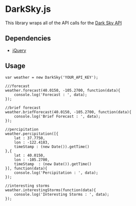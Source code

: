 <h1>DarkSky.js</h1>
<p>This library wraps all of the API calls for the <a href="https://developer.darkskyapp.com/docs" target="_blank">Dark Sky API</a></p>

<h2>Dependencies</h2>
<div><p><ul><li><a href="http://jquery.com" target="_blank">jQuery</a></li></ul></p></div>

<h2>Usage</h2>

	var weather = new DarkSky('YOUR_API_KEY');

	///forecast
	weather.forecast(40.0150, -105.2700, function(data){
		console.log('Forecast : ', data);
	});

	//brief forecast
	weather.briefForecast(40.0150, -105.2700, function(data){
		console.log('Brief Forecast : ', data);
	});

	//percipitation
	weather.percipitation([{
		lat : 37.7750, 
		lon : -122.4183,
		timeStamp : (new Date()).getTime()
	},{
		lat : 40.0150, 
		lon : -105.2700,
		timeStamp  : (new Date()).getTime()
	}], function(data){
		console.log('Percipitation : ', data);
	});

	//interesting storms
	weather.interestingStorms(function(data){
		console.log('Interesting Storms : ', data);
	});
